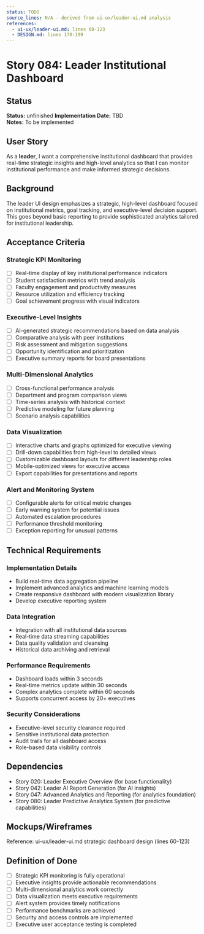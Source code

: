 ```yaml
---
status: TODO
source_lines: N/A - derived from ui-ux/leader-ui.md analysis
references:
  - ui-ux/leader-ui.md: lines 60-123
  - DESIGN.md: lines 170-199
---
```

# Story 084: Leader Institutional Dashboard

## Status
**Status:** unfinished
**Implementation Date:** TBD  
**Notes:** To be implemented

## User Story
As a **leader**, I want a comprehensive institutional dashboard that provides real-time strategic insights and high-level analytics so that I can monitor institutional performance and make informed strategic decisions.

## Background
The leader UI design emphasizes a strategic, high-level dashboard focused on institutional metrics, goal tracking, and executive-level decision support. This goes beyond basic reporting to provide sophisticated analytics tailored for institutional leadership.

## Acceptance Criteria

### Strategic KPI Monitoring
- [ ] Real-time display of key institutional performance indicators
- [ ] Student satisfaction metrics with trend analysis
- [ ] Faculty engagement and productivity measures
- [ ] Resource utilization and efficiency tracking
- [ ] Goal achievement progress with visual indicators

### Executive-Level Insights
- [ ] AI-generated strategic recommendations based on data analysis
- [ ] Comparative analysis with peer institutions
- [ ] Risk assessment and mitigation suggestions
- [ ] Opportunity identification and prioritization
- [ ] Executive summary reports for board presentations

### Multi-Dimensional Analytics
- [ ] Cross-functional performance analysis
- [ ] Department and program comparison views
- [ ] Time-series analysis with historical context
- [ ] Predictive modeling for future planning
- [ ] Scenario analysis capabilities

### Data Visualization
- [ ] Interactive charts and graphs optimized for executive viewing
- [ ] Drill-down capabilities from high-level to detailed views
- [ ] Customizable dashboard layouts for different leadership roles
- [ ] Mobile-optimized views for executive access
- [ ] Export capabilities for presentations and reports

### Alert and Monitoring System
- [ ] Configurable alerts for critical metric changes
- [ ] Early warning system for potential issues
- [ ] Automated escalation procedures
- [ ] Performance threshold monitoring
- [ ] Exception reporting for unusual patterns

## Technical Requirements

### Implementation Details
- Build real-time data aggregation pipeline
- Implement advanced analytics and machine learning models
- Create responsive dashboard with modern visualization library
- Develop executive reporting system

### Data Integration
- Integration with all institutional data sources
- Real-time data streaming capabilities
- Data quality validation and cleansing
- Historical data archiving and retrieval

### Performance Requirements
- Dashboard loads within 3 seconds
- Real-time metrics update within 30 seconds
- Complex analytics complete within 60 seconds
- Supports concurrent access by 20+ executives

### Security Considerations
- Executive-level security clearance required
- Sensitive institutional data protection
- Audit trails for all dashboard access
- Role-based data visibility controls

## Dependencies
- Story 020: Leader Executive Overview (for base functionality)
- Story 042: Leader AI Report Generation (for AI insights)
- Story 047: Advanced Analytics and Reporting (for analytics foundation)
- Story 080: Leader Predictive Analytics System (for predictive capabilities)

## Mockups/Wireframes
Reference: ui-ux/leader-ui.md strategic dashboard design (lines 60-123)

## Definition of Done
- [ ] Strategic KPI monitoring is fully operational
- [ ] Executive insights provide actionable recommendations
- [ ] Multi-dimensional analytics work correctly
- [ ] Data visualization meets executive requirements
- [ ] Alert system provides timely notifications
- [ ] Performance benchmarks are achieved
- [ ] Security and access controls are implemented
- [ ] Executive user acceptance testing is completed
